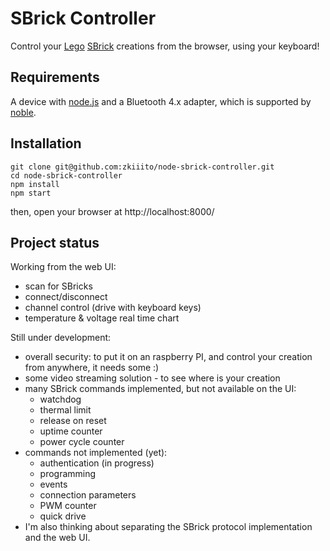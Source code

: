 # SBrick Controller
Control your [Lego](https://lego.com) [SBrick](https://www.sbrick.com/) creations from the browser, using your keyboard!

## Requirements
A device with [node.js](https://nodejs.org/)  and a Bluetooth 4.x adapter, which is supported by [noble](https://github.com/sandeepmistry/noble#prerequisites).

## Installation
```
git clone git@github.com:zkiiito/node-sbrick-controller.git
cd node-sbrick-controller
npm install
npm start
```
then, open your browser at http://localhost:8000/

## Project status
Working from the web UI:
* scan for SBricks
* connect/disconnect
* channel control (drive with keyboard keys)
* temperature & voltage real time chart

Still under development:
* overall security: to put it on an raspberry PI, and control your creation from anywhere, it needs some :)
* some video streaming solution - to see where is your creation
* many SBrick commands implemented, but not available on the UI:
  * watchdog
  * thermal limit
  * release on reset
  * uptime counter
  * power cycle counter
* commands not implemented (yet):
  * authentication (in progress)
  * programming
  * events
  * connection parameters
  * PWM counter
  * quick drive
* I'm also thinking about separating the SBrick protocol implementation and the web UI.
